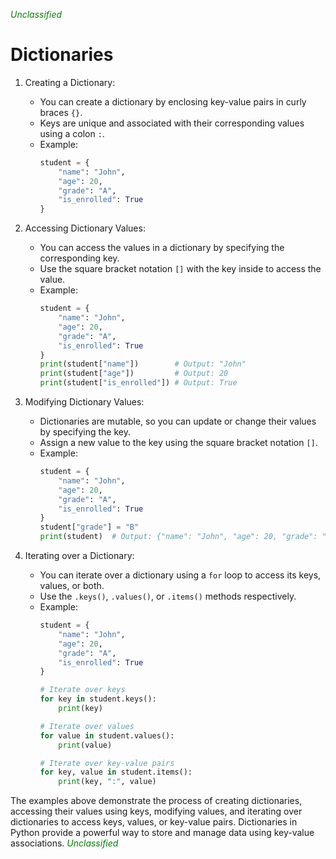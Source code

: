 <span style="color:green"><em>Unclassified</em></span>
# Dictionaries
1. Creating a Dictionary:
   * You can create a dictionary by enclosing key-value pairs in curly braces `{}`.
   * Keys are unique and associated with their corresponding values using a colon `:`.
   * Example:
     ```python
     student = {
         "name": "John",
         "age": 20,
         "grade": "A",
         "is_enrolled": True
     }
     ```

2. Accessing Dictionary Values:
   * You can access the values in a dictionary by specifying the corresponding key.
   * Use the square bracket notation `[]` with the key inside to access the value.
   * Example:
     ```python
     student = {
         "name": "John",
         "age": 20,
         "grade": "A",
         "is_enrolled": True
     }
     print(student["name"])        # Output: "John"
     print(student["age"])         # Output: 20
     print(student["is_enrolled"]) # Output: True
     ```

3. Modifying Dictionary Values:
   * Dictionaries are mutable, so you can update or change their values by specifying the key.
   * Assign a new value to the key using the square bracket notation `[]`.
   * Example:
     ```python
     student = {
         "name": "John",
         "age": 20,
         "grade": "A",
         "is_enrolled": True
     }
     student["grade"] = "B"
     print(student)  # Output: {"name": "John", "age": 20, "grade": "B", "is_enrolled": True}
     ```

4. Iterating over a Dictionary:
   * You can iterate over a dictionary using a `for` loop to access its keys, values, or both.
   * Use the `.keys()`, `.values()`, or `.items()` methods respectively.
   * Example:
     ```python
     student = {
         "name": "John",
         "age": 20,
         "grade": "A",
         "is_enrolled": True
     }
     
     # Iterate over keys
     for key in student.keys():
         print(key)
     
     # Iterate over values
     for value in student.values():
         print(value)
     
     # Iterate over key-value pairs
     for key, value in student.items():
         print(key, ":", value)
     ```

The examples above demonstrate the process of creating dictionaries, accessing their values using keys, modifying values, and iterating over dictionaries to access keys, values, or key-value pairs. Dictionaries in Python provide a powerful way to store and manage data using key-value associations.
<span style="color:green"><em>Unclassified</em></span>